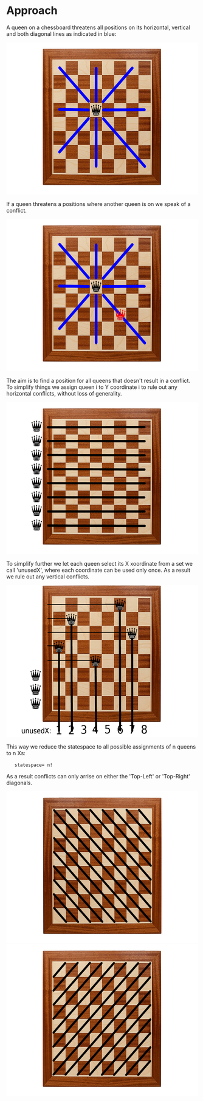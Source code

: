 # Approach

A queen on a chessboard threatens all positions on its horizontal,
vertical and both diagonal lines as indicated in blue:

<img src="https://github.com/bterwijn/NQueens/blob/master/docs/1queen.png" height="400" >

If a queen threatens a positions where another queen is on we speak of
a conflict.

<img src="https://github.com/bterwijn/NQueens/blob/master/docs/2queensConflicts.png" height="400" >

The aim is to find a position for all queens that doesn't result in a
conflict. To simplify things we assign queen i to Y coordinate i to
rule out any horizontal conflicts, without loss of generality.

<img src="https://github.com/bterwijn/NQueens/blob/master/docs/fixedYs.png" height="400" >

To simplify further we let each queen select its X xoordinate from a
set we call 'unusedX', where each coordinate can be used only
once. As a result we rule out any vertical conflicts.

<img src="https://github.com/bterwijn/NQueens/blob/master/docs/unusedXExample.png" height="400" >

This way we reduce the statespace to all possible assignments of n queens to n Xs:
```
   statespace= n!
```

As a result conflicts can only arrise on either the 'Top-Left' or
'Top-Right' diagonals.

<img src="https://github.com/bterwijn/NQueens/blob/master/docs/DiagonalsTopLeft.png" height="400" >
<img src="https://github.com/bterwijn/NQueens/blob/master/docs/DiagonalsTopRight.png" height="400" >


